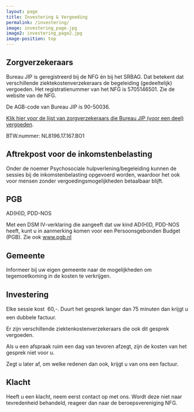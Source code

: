```yaml
---
layout: page
title: Investering & Vergoeding
permalink: /investering/
image: investering_page.jpg
image2: investering_page2.jpg
image-position: top
---
```


## Zorgverzekeraars

Bureau JIP is geregistreerd bij de NFG &eacute;n bij het SRBAG. Dat betekent dat verschillende ziektekostenverzekeraars de begeleiding (gedeeltelijk) vergoeden. Het registratienummer van het NFG is 5705146501. Zie de website van de NFG.

De AGB-code van Bureau JIP is 90-50036.

[Klik hier voor de lijst van zorgverzekeraars die Bureau JIP (voor een deel) vergoeden](https://www.de-nfg.nl/vergoedingen.html).

 

BTW.nummer: NL8196.17.167.BO1

## Aftrekpost voor de inkomstenbelasting

Onder de noemer Psychosociale hulpverlening/begeleiding kunnen de sessies bij de inkomstenbelasting opgevoerd worden, waardoor het ook voor mensen zonder vergoedingsmogelijkheden betaalbaar blijft.

## PGB

AD(H)D, PDD-NOS

Met een DSM IV-verklaring die aangeeft dat uw kind AD(H)D, PDD-NOS heeft, kunt u in aanmerking komen voor een Persoonsgebonden Budget (PGB). Zie ook www.pgb.nl

## Gemeente

Informeer bij uw eigen gemeente naar de mogelijkheden om tegemoetkoming in de kosten te verkrijgen.

## Investering

Elke sessie kost  60,-. Duurt het gesprek langer dan 75 minuten dan krijgt u een dubbele factuur.

Er zijn verschillende ziektenkostenverzekeraars die ook dit gesprek vergoeden.

Als u een afspraak ruim een dag van tevoren afzegt, zijn de kosten van het gesprek niet voor u.

Zegt u later af, om welke redenen dan ook, krijgt u van ons een factuur.

## Klacht

Heeft u een klacht, neem eerst contact op met ons. Wordt deze niet naar tevredenheid behandeld, reageer dan naar de beroepsvereniging NFG.